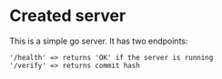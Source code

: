 # Created server

This is a simple go server. It has two endpoints:
        
    '/health' => returns 'OK' if the server is running             
    '/verify' => returns commit hash
